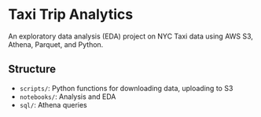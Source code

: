 # Taxi Trip Analytics

An exploratory data analysis (EDA) project on NYC Taxi data using AWS S3, Athena, Parquet, and Python.

## Structure

- `scripts/`: Python functions for downloading data, uploading to S3
- `notebooks/`: Analysis and EDA
- `sql/`: Athena queries
